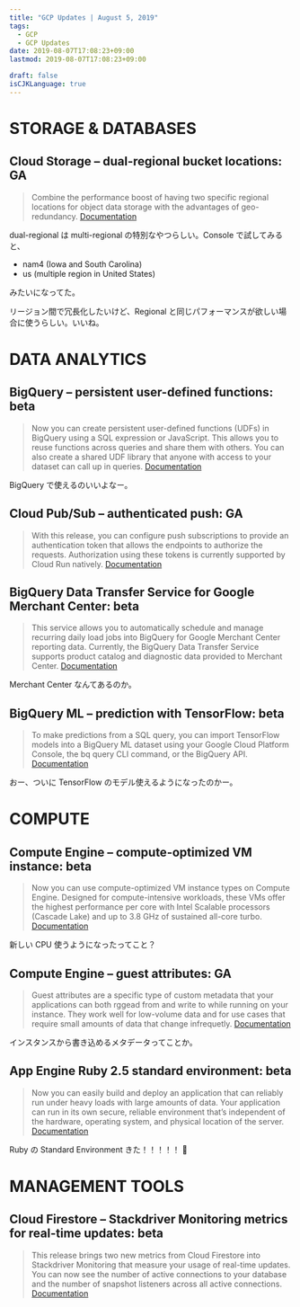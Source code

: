 ```yaml
---
title: "GCP Updates | August 5, 2019"
tags:
  - GCP
  - GCP Updates
date: 2019-08-07T17:08:23+09:00
lastmod: 2019-08-07T17:08:23+09:00

draft: false
isCJKLanguage: true
---
```


# STORAGE & DATABASES

## Cloud Storage – dual-regional bucket locations: GA

> Combine the performance boost of having two specific regional locations for object data storage with the advantages of geo-redundancy. [Documentation](https://cloud.google.com/storage/docs/locations)

dual-regional は multi-regional の特別なやつらしい。Console で試してみると、

- nam4 (Iowa and South Carolina)
- us (multiple region in United States)

みたいになってた。

リージョン間で冗長化したいけど、Regional と同じパフォーマンスが欲しい場合に使うらしい。いいね。

# DATA ANALYTICS

## BigQuery – persistent user-defined functions: beta

> Now you can create persistent user-defined functions (UDFs) in BigQuery using a SQL expression or JavaScript. This allows you to reuse functions across queries and share them with others. You can also create a shared UDF library that anyone with access to your dataset can call up in queries. [Documentation](https://cloud.google.com/bigquery/docs/reference/standard-sql/data-definition-language#create_function_statement)

BigQuery で使えるのいいよなー。

## Cloud Pub/Sub – authenticated push: GA

> With this release, you can configure push subscriptions to provide an authentication token that allows the endpoints to authorize the requests. Authorization using these tokens is currently supported by Cloud Run natively. [Documentation](https://cloud.google.com/pubsub/docs/push)

## BigQuery Data Transfer Service for Google Merchant Center: beta

> This service allows you to automatically schedule and manage recurring daily load jobs into BigQuery for Google Merchant Center reporting data. Currently, the BigQuery Data Transfer Service supports product catalog and diagnostic data provided to Merchant Center. [Documentation](https://cloud.google.com/bigquery/docs/merchant-center-transfer)

Merchant Center なんてあるのか。

## BigQuery ML – prediction with TensorFlow: beta

> To make predictions from a SQL query, you can import TensorFlow models into a BigQuery ML dataset using your Google Cloud Platform Console, the bq query CLI command, or the BigQuery API. [Documentation](https://cloud.google.com/bigquery-ml/docs/making-predictions-with-imported-tensorflow-models)

おー、ついに TensorFlow のモデル使えるようになったのかー。

# COMPUTE

## Compute Engine – compute-optimized VM instance: beta

> Now you can use compute-optimized VM instance types on Compute Engine. Designed for compute-intensive workloads, these VMs offer the highest performance per core with Intel Scalable processors (Cascade Lake) and up to 3.8 GHz of sustained all-core turbo. [Documentation](https://cloud.google.com/compute/docs/machine-types)

新しい CPU 使うようになったってこと？

## Compute Engine – guest attributes: GA

> Guest attributes are a specific type of custom metadata that your applications can both rggead from and write to while running on your instance. They work well for low-volume data and for use cases that require small amounts of data that change infrequetly. [Documentation](https://cloud.google.com/compute/docs/storing-retrieving-metadata#guest_attributes)

インスタンスから書き込めるメタデータってことか。

## App Engine Ruby 2.5 standard environment: beta

> Now you can easily build and deploy an application that can reliably run under heavy loads with large amounts of data. Your application can run in its own secure, reliable environment that’s independent of the hardware, operating system, and physical location of the server. [Documentation](https://cloud.google.com/appengine/docs/standard/ruby/)

Ruby の Standard Environment きた！！！！！ :tada:

# MANAGEMENT TOOLS

## Cloud Firestore – Stackdriver Monitoring metrics for real-time updates: beta

> This release brings two new metrics from Cloud Firestore into Stackdriver Monitoring that measure your usage of real-time updates. You can now see the number of active connections to your database and the number of snapshot listeners across all active connections. [Documentation](https://firebase.google.com/docs/firestore/monitor-usage#stackdriver-monitoring)

